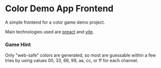 # Color Demo App Frontend
A simple frontend for a color game demo project.

Main technologies used are [preact](https://preactjs.com/) and [vite](https://vitejs.dev/).

### Game Hint
Only "web-safe" colors are generated, so most are guessable within a few tries by using values 00, 33, 66, 99, aa, cc, or ff for each channel.
